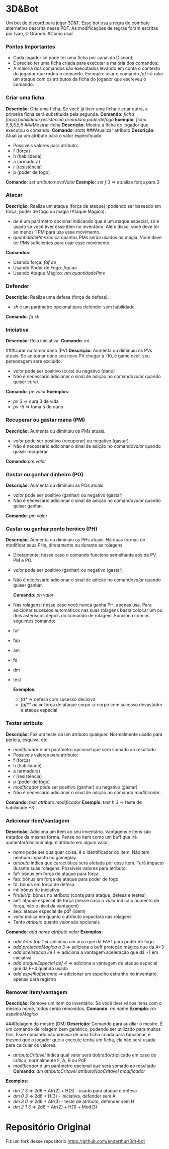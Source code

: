 # 3D&amp;Bot
Um bot de discord para jogar 3D&T. Esse bot usa a regra de combate alternativa descrita nesse PDF. As modificações de regras foram escritas por Ivan, O Grande.
#Como usar
### Pontos Importantes
- Cada jogador só pode ter uma ficha por canal do Discord;
- É preciso ter uma ficha criada para executar a maioria dos comandos;
- A maioria dos comandos são executados levando em conta o contexto do jogador que rodou o comando. Exemplo: usar o comando *faf* irá rolar um ataque com os atributos da ficha do jogador que escreveu o comando.

### Criar uma ficha
**Descrição**: Cria uma ficha. Se você já tiver uma ficha e criar outra, a primeira ficha será substituída pela segunda.
**Comando**: *ficha força,habilidade,resistência,armadura,poderdefogo*
**Exemplo**: *ficha 5,5,5,5,5*
###Mostrar ficha
**Descrição**: Mostra a ficha do jogador que executou o comando.
**Comando**: *stats*
###Atualizar atributo
**Descrição**: Atualiza um atributo para o valor especificado. 
- Possíveis valores para atributo:
 - f (força)
 - h (habilidade)
 - a (armadura)
 - r (resistência)
 - p (poder de fogo)

**Comando**: *set atributo novoValor*
**Exemplo**: *set f 3* => atualiza força para 3
### Atacar
**Descrição**: Realiza um ataque (força de ataque), podendo ser baseado em força, poder de fogo ou magia (Ataque Mágico).
- *ae* é um parâmetro opcional indicando que é um ataque especial, só é usado se você tiver esse item no inventário. Além disso, você deve ter ao menos 1 PM para usa esse movimento.
- *quantidadePms* indica quantos PMs serão usados na magia. Você deve ter PMs suficientes para usar esse movimento.

**Comandos**:
- Usando força:
*faf ae*
- Usando Poder de Fogo:
*fap ae*
- Usando Ataque Mágico:
*am quantidadePms*

### Defender
**Descrição**: Realiza uma defesa (força de defesa).
- *sh* é um parâmetro opcional para defender sem habilidade

**Comando**: *fd sh*

### Iniciativa
**Descrição**: Rola iniciativa.
**Comando**: *ini*

###Curar ou tomar dano (PV)
**Descrição**: Aumenta ou diminuiu os PVs atuais. Se ao tomar dano seu novo PV chegar à -10, é game over, seu personagem será excluído.
- *valor* pode ser positivo (cura) ou negativo (dano)
- Não é necessário adicionar  o sinal de adição no comando*valor*  quando quiser curar.

**Comando**: *pv valor*
**Exemplos**: 
- *pv 3* => cura 3 de vida
- *pv -5* => toma 5 de dano

### Recuperar ou gastar mana (PM)
**Descrição**: Aumenta ou diminuiu os PMs atuais.
- *valor* pode ser positivo (recuperar) ou negativo (gastar)
- Não é necessário adicionar  o sinal de adição no comando*valor*  quando quiser recuperar.

**Comando**:*pm valor*

### Gastar ou ganhar dinheiro (PO)
**Descrição**: Aumenta ou diminuiu as POs atuais.
- *valor* pode ser positivo (ganhar) ou negativo (gastar)
- Não é necessário adicionar  o sinal de adição no comando*valor*  quando quiser ganhar.

**Comando**: *pm valor*

### Gastar ou ganhar ponto heróico (PH)
**Descrição**: Aumenta ou diminuiu os PHs atuais. Há duas formas de modificar seus PHs, diretamente ou durante as rolagens.
- Diretamente: nesse caso o comando funciona semelhante aos de PV, PM e PO.
 - *valor* pode ser positivo (ganhar) ou negativo (gastar)
 - Não é necessário adicionar  o sinal de adição no comando*valor*  quando quiser ganhar.

	**Comando**: *ph valor*

- Nas rolagens: nesse caso você nunca ganha PH, apenas usa. Para adicionar sucessos automáticos nas suas rolagens basta colocar um ou dois asteriscos depois do comando de rolagem. Funciona com os seguintes comando:
 - faf
 - fap
 - am
 - fd
 - dm
 - test

	**Exemplos**:
	- *fd&ast;* => defesa com sucesso decisivo
	- *faf&ast;&ast; ae* => força de ataque corpo-a-corpo com sucesso devastador e ataque especial

### Testar atributo
**Descrição**: Faz um teste da um atributo qualquer. Normalmente usado para perícia, esquiva, etc.
- *modificador* é um parâmetro opcional que será somado ao resultado
- Possíveis valores para atributo: 
 - f (força)
 - h (habilidade)
 - a (armadura)
 - r (resistência)
 - p (poder de fogo)
- *modificador* pode ser positivo (ganhar) ou negativo (gastar)
- Não é necessário adicionar  o sinal de adição no comando *modificador* .

**Comando**: *test atributo modificador*
**Exemplo**: *test h 3* => teste de habilidade +3

### Adicionar item/vantagem
**Descrição**: Adiciona um item ao seu inventário. Vantagens e itens são tratados da mesma forma. Pense no item como um buff que irá aumentar/diminuir algum atributo em algum valor.
- *nome* pode ser qualquer coisa, é o identificador do item. Não tem nenhum impacto no gameplay.
- *atributo* indica que caractística será afetada por esse item. Terá impacto durante suas rolagens. Possíveis valores para atributo:
 - faf: bônus em força de ataque para força
 - fap: bônus em força de ataque para poder de fogo
 - fd: bônus em força de defesa
 - ini: bônus de iniciativa
 - f/h/a/r/p: bônus no atributo (conta para ataque, defesa e testes)
  - aef: ataque especial de força (nesse caso o *valor* indica o aumento de força, não o nível da vantagem)
  - aep: ataque especial de pdf (idem)
- *valor* indica em quanto o atributo impactará nas rolagens
- Tanto *atributo* quanto *valor* são opcionais

**Comando**: *add nome atributo valor*
**Exemplos**:
- *add Arco fap 1* => adiciona um arco que dá FA+1 para poder de fogo
- *add protecaoMagica a 3* => adiciona o buff proteção mágica que dá A+3
- *add aceleracao ini 1* => adiciona a vantagem aceleração que dá +1 em iniciativa
- *add ataqueEspecial aef 4* => adiciona a vantagem de ataque especial que dá F+4 quando usada
- *add espelhoEstranho* => adicionar um espelho estranho no inventário, apenas para registro
  
### Remover item/vantagem
**Descrição**: Remove um item do inventário. Se você tiver vários itens com o mesmo nome, todos serão removidos.
**Comando**: *rm nome*
**Exemplo**: *rm espelhoMagico*

###Rolagem do mestre (DM)
**Descrição**: Comando para auxiliar o mestre. É um comando de rolagem bem genérico, podendo ser utilizado para muitos fins. Esse comando não precisa de uma ficha criada para funcionar, e mesmo que o jogador que o execute tenha um ficha, ela não será usada para calcular os valores.
- *atributoCritavel* indica qual valor será dobrado/triplicado em caso de crítico, normalmente F, A, R ou PdF
- *modificador* é um parâmetro opcional que será somado ao resultado
**Comando**: *dm atributoCritavel atributoNaoCritavel modificador*

**Exemplos**: 
- *dm 2 3* => 2d6 + Atr(2) + H(3) - usado para ataque e defesa
- *dm 0 3* => 2d6 + H(3) - iniciativa, defender sem A
- *dm 3 0* => 2d6 + Atr(3) - teste de atributo, defender sem H
- *dm 2 1 3* => 2d6 + Atr(2) + H(1) + Mod(3)

# Repositório Original
Fiz um fork desse repositório https://github.com/endarthur/3dt-bot
